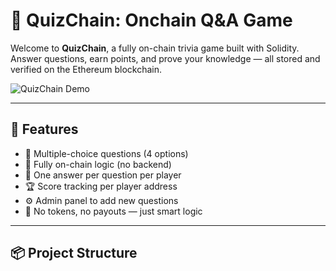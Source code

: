 # 🧠 QuizChain: Onchain Q&A Game    
    
Welcome to **QuizChain**, a fully on-chain trivia game built with Solidity.      
Answer questions, earn points, and prove your knowledge — all stored and verified on the Ethereum blockchain.    
    
![QuizChain Demo](https://media.giphy.com/media/v1.Y2lkPTc5MGI3NjExNjhkNThlYjBkYTRkY2E2ZjRjNzVjMjVjYjc1NzI3ZTY3ZmE1MTkxNCZjdD1n/3o6Zt481isNVuQI1l6/giphy.gif)  
  
---  
  
## 🚀 Features

- 🧩 Multiple-choice questions (4 options)  
- 🔐 Fully on-chain logic (no backend)  
- 🧠 One answer per question per player
- 🏆 Score tracking per player address   
- ⚙️ Admin panel to add new questions 
- 🤖 No tokens, no payouts — just smart logic
 
---

## 📦 Project Structure

